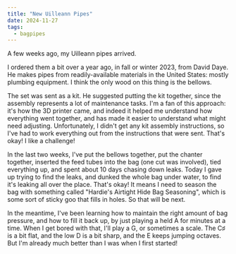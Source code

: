 ```yaml
---
title: "New Uilleann Pipes"
date: 2024-11-27
tags:
  - bagpipes
---
```


A few weeks ago, my Uilleann pipes arrived.

I ordered them a bit over a year ago, in fall or winter 2023, 
from David Daye.
He makes pipes from readily-available materials in the United States:
mostly plumbing equipment.
I think the only wood on this thing is the bellows.

The set was sent as a kit.
He suggested putting the kit together,
since the assembly represents a lot of maintenance tasks.
I'm a fan of this approach:
it's how the 3D printer came,
and indeed it helped me understand how everything went together,
and has made it easier to understand what might need adjusting.
Unfortunately, I didn't get any kit assembly instructions,
so I've had to work everything out from the instructions that were sent.
That's okay!
I like a challenge!

In the last two weeks,
I've put the bellows together,
put the chanter together,
inserted the feed tubes into the bag (one cut was involved),
tied everything up,
and spent about 10 days chasing down leaks.
Today I gave up trying to find the leaks,
and dunked the whole bag under water,
to find it's leaking all over the place.
That's okay!
It means I need to season the bag with something called
"Hardie's Airtight Hide Bag Seasoning",
which is some sort of sticky goo that fills in holes.
So that will be next.

In the meantime,
I've been learning how to maintain the right amount of bag pressure,
and how to fill it back up,
by just playing a held A for minutes at a time.
When I get bored with that, I'll play a G,
or sometimes a scale.
The C♯ is a bit flat,
and the low D is a bit sharp,
and the E keeps jumping octaves.
But I'm already much better than I was when I first started!
